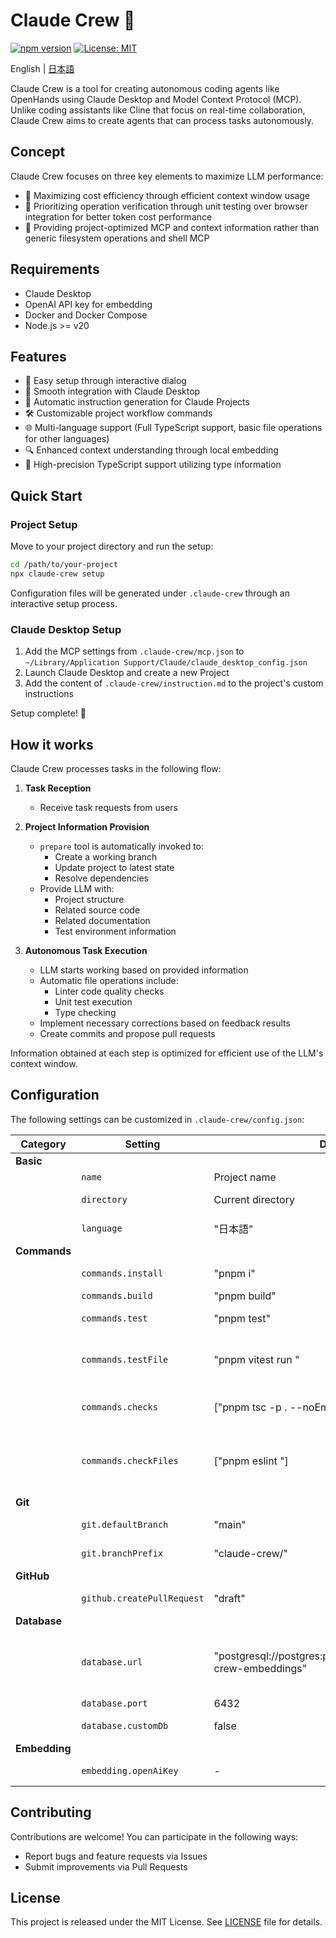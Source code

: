 # Claude Crew 🤖

[![npm version](https://badge.fury.io/js/claude-crew.svg)](https://badge.fury.io/js/claude-crew)
[![License: MIT](https://img.shields.io/badge/License-MIT-yellow.svg)](https://opensource.org/licenses/MIT)

English | [日本語](README.ja.md)

Claude Crew is a tool for creating autonomous coding agents like OpenHands using Claude Desktop and Model Context Protocol (MCP). Unlike coding assistants like Cline that focus on real-time collaboration, Claude Crew aims to create agents that can process tasks autonomously.

## Concept

Claude Crew focuses on three key elements to maximize LLM performance:

- 🎯 Maximizing cost efficiency through efficient context window usage
- 🧪 Prioritizing operation verification through unit testing over browser integration for better token cost performance
- 🔄 Providing project-optimized MCP and context information rather than generic filesystem operations and shell MCP

## Requirements

- Claude Desktop
- OpenAI API key for embedding
- Docker and Docker Compose
- Node.js >= v20

## Features

- 🚀 Easy setup through interactive dialog
- 🔄 Smooth integration with Claude Desktop
- 📝 Automatic instruction generation for Claude Projects
- 🛠️ Customizable project workflow commands
- 🌐 Multi-language support (Full TypeScript support, basic file operations for other languages)
- 🔍 Enhanced context understanding through local embedding
- 💪 High-precision TypeScript support utilizing type information

## Quick Start

### Project Setup

Move to your project directory and run the setup:

```bash
cd /path/to/your-project
npx claude-crew setup
```

Configuration files will be generated under `.claude-crew` through an interactive setup process.

### Claude Desktop Setup

1. Add the MCP settings from `.claude-crew/mcp.json` to `~/Library/Application Support/Claude/claude_desktop_config.json`
2. Launch Claude Desktop and create a new Project
3. Add the content of `.claude-crew/instruction.md` to the project's custom instructions

Setup complete! 🎉

## How it works

Claude Crew processes tasks in the following flow:

1. **Task Reception**

   - Receive task requests from users

2. **Project Information Provision**

   - `prepare` tool is automatically invoked to:
     - Create a working branch
     - Update project to latest state
     - Resolve dependencies
   - Provide LLM with:
     - Project structure
     - Related source code
     - Related documentation
     - Test environment information

3. **Autonomous Task Execution**
   - LLM starts working based on provided information
   - Automatic file operations include:
     - Linter code quality checks
     - Unit test execution
     - Type checking
   - Implement necessary corrections based on feedback results
   - Create commits and propose pull requests

Information obtained at each step is optimized for efficient use of the LLM's context window.

## Configuration

The following settings can be customized in `.claude-crew/config.json`:

| Category      | Setting                    | Default Value                                                          | Description                                                            |
| ------------- | -------------------------- | ---------------------------------------------------------------------- | ---------------------------------------------------------------------- |
| **Basic**     |
|               | `name`                     | Project name                                                           | Project name                                                           |
|               | `directory`                | Current directory                                                      | Project root directory                                                 |
|               | `language`                 | "日本語"                                                               | Language for Claude interaction                                        |
| **Commands**  |
|               | `commands.install`         | "pnpm i"                                                               | Command to install dependencies                                        |
|               | `commands.build`           | "pnpm build"                                                           | Build command                                                          |
|               | `commands.test`            | "pnpm test"                                                            | Test execution command                                                 |
|               | `commands.testFile`        | "pnpm vitest run <file>"                                               | Single file test command. <file> is replaced with absolute path        |
|               | `commands.checks`          | ["pnpm tsc -p . --noEmit"]                                             | Validation commands like type checking                                 |
|               | `commands.checkFiles`      | ["pnpm eslint <files>"]                                                | File-specific validation commands. <files> is replaced with paths list |
| **Git**       |
|               | `git.defaultBranch`        | "main"                                                                 | Default branch name                                                    |
|               | `git.branchPrefix`         | "claude-crew/"                                                         | Working branch prefix                                                  |
| **GitHub**    |
|               | `github.createPullRequest` | "draft"                                                                | PR creation method (always/draft/never)                                |
| **Database**  |
|               | `database.url`             | "postgresql://postgres:postgres@127.0.0.1:6432/claude-crew-embeddings" | PostgreSQL connection URL. Don't change unless using custom DB         |
|               | `database.port`            | 6432                                                                   | Port number                                                            |
|               | `database.customDb`        | false                                                                  | Custom DB usage flag                                                   |
| **Embedding** |
|               | `embedding.openAiKey`      | -                                                                      | OpenAI API key (required)                                              |

## Contributing

Contributions are welcome! You can participate in the following ways:

- Report bugs and feature requests via Issues
- Submit improvements via Pull Requests

## License

This project is released under the MIT License. See [LICENSE](LICENSE) file for details.
